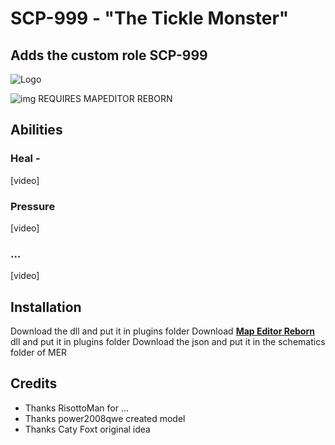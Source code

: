 # SCP-999 - <b>"The Tickle Monster"</b>
## Adds the custom role SCP-999
![Logo](https://github.com/AleRabo/SCP999/blob/main/Photos/Main.png)


![img](https://img.shields.io/github/downloads/AleRabo/SCP999/total.svg)
REQUIRES MAPEDITOR REBORN

## Abilities
### Heal -
[video]
### Pressure
[video]
### ...
[video]

## Installation
Download the dll and put it in plugins folder
Download **[Map Editor Reborn](https://github.com/Michal78900/MapEditorReborn)** dll and put it in plugins folder
Download the json and put it in the schematics folder of MER

## Credits
- Thanks RisottoMan for ...
- Thanks power2008qwe created model
- Thanks Caty Foxt original idea
